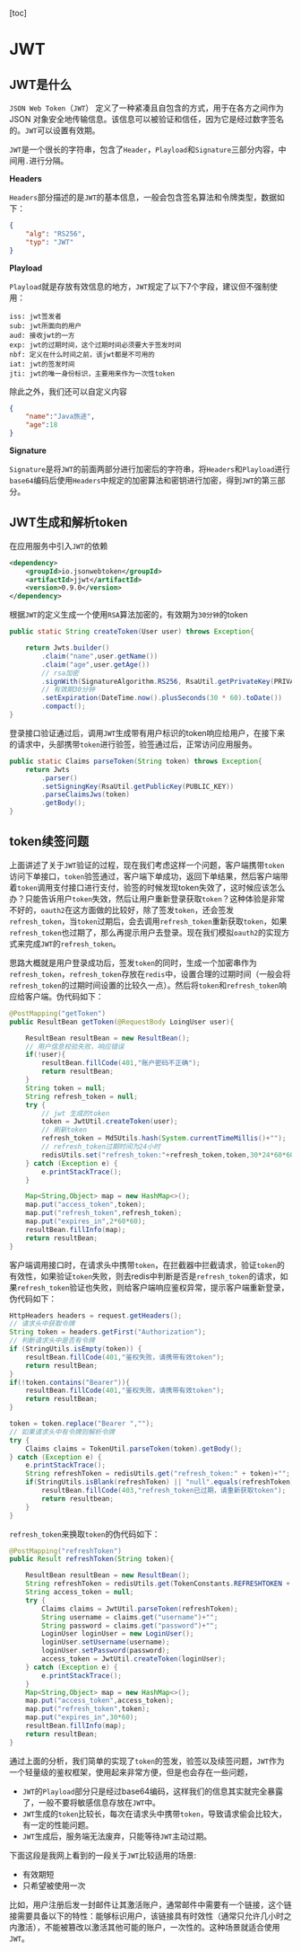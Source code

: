 [toc]



# JWT

## JWT是什么

`JSON Web Token`（`JWT`） 定义了一种紧凑且自包含的方式，用于在各方之间作为 JSON 对象安全地传输信息。该信息可以被验证和信任，因为它是经过数字签名的。`JWT`可以设置有效期。

`JWT`是一个很长的字符串，包含了`Header`，`Playload`和`Signature`三部分内容，中间用`.`进行分隔。

**Headers**

`Headers`部分描述的是`JWT`的基本信息，一般会包含签名算法和令牌类型，数据如下：

```json
{
    "alg": "RS256",
    "typ": "JWT"
}
```

**Playload**

`Playload`就是存放有效信息的地方，`JWT`规定了以下7个字段，建议但不强制使用：

```properties
iss: jwt签发者
sub: jwt所面向的用户
aud: 接收jwt的一方
exp: jwt的过期时间，这个过期时间必须要大于签发时间
nbf: 定义在什么时间之前，该jwt都是不可用的
iat: jwt的签发时间
jti: jwt的唯一身份标识，主要用来作为一次性token
```

除此之外，我们还可以自定义内容

```json
{
    "name":"Java旅途",
    "age":18
}
```

**Signature**

`Signature`是将`JWT`的前面两部分进行加密后的字符串，将`Headers`和`Playload`进行`base64`编码后使用`Headers`中规定的加密算法和密钥进行加密，得到`JWT`的第三部分。

## JWT生成和解析token

在应用服务中引入`JWT`的依赖

```xml
<dependency>
    <groupId>io.jsonwebtoken</groupId>
    <artifactId>jjwt</artifactId>
    <version>0.9.0</version>
</dependency>
```

根据`JWT`的定义生成一个使用`RSA`算法加密的，有效期为`30分钟`的token

```java
public static String createToken(User user) throws Exception{

    return Jwts.builder()
        .claim("name",user.getName())
        .claim("age",user.getAge())
        // rsa加密
        .signWith(SignatureAlgorithm.RS256, RsaUtil.getPrivateKey(PRIVATE_KEY))
        // 有效期30分钟
        .setExpiration(DateTime.now().plusSeconds(30 * 60).toDate())
        .compact();
}
```

登录接口验证通过后，调用`JWT`生成带有用户标识的token响应给用户，在接下来的请求中，头部携带`token`进行验签，验签通过后，正常访问应用服务。

```java
public static Claims parseToken(String token) throws Exception{
    return Jwts
        .parser()
        .setSigningKey(RsaUtil.getPublicKey(PUBLIC_KEY))
        .parseClaimsJws(token)
        .getBody();
}
```

## token续签问题

上面讲述了关于`JWT`验证的过程，现在我们考虑这样一个问题，客户端携带`token`访问下单接口，`token`验签通过，客户端下单成功，返回下单结果，然后客户端带着`token`调用支付接口进行支付，验签的时候发现token失效了，这时候应该怎么办？只能告诉用户`token`失效，然后让用户重新登录获取`token`？这种体验是非常不好的，`oauth2`在这方面做的比较好，除了签发`token`，还会签发`refresh_token`，当`token`过期后，会去调用`refresh_token`重新获取`token`，如果`refresh_token`也过期了，那么再提示用户去登录。现在我们模拟`oauth2`的实现方式来完成`JWT`的`refresh_token`。

思路大概就是用户登录成功后，签发`token`的同时，生成一个加密串作为`refresh_token`，`refresh_token`存放在`redis`中，设置合理的过期时间（一般会将`refresh_token`的过期时间设置的比较久一点）。然后将`token`和`refresh_token`响应给客户端。伪代码如下：

```java
@PostMapping("getToken")
public ResultBean getToken(@RequestBody LoingUser user){

    ResultBean resultBean = new ResultBean();
    // 用户信息校验失败，响应错误
    if(!user){
        resultBean.fillCode(401,"账户密码不正确");
        return resultBean;
    }
    String token = null;
    String refresh_token = null;
    try {
        // jwt 生成的token
        token = JwtUtil.createToken(user);
        // 刷新token
        refresh_token = Md5Utils.hash(System.currentTimeMillis()+"");
        // refresh_token过期时间为24小时
        redisUtils.set("refresh_token:"+refresh_token,token,30*24*60*60);
    } catch (Exception e) {
        e.printStackTrace();
    }

    Map<String,Object> map = new HashMap<>();
    map.put("access_token",token);
    map.put("refresh_token",refresh_token);
    map.put("expires_in",2*60*60);
    resultBean.fillInfo(map);
    return resultBean;
}
```

客户端调用接口时，在请求头中携带`token`，在拦截器中拦截请求，验证`token`的有效性，如果验证`token`失败，则去redis中判断是否是`refresh_token`的请求，如果`refresh_token`验证也失败，则给客户端响应鉴权异常，提示客户端重新登录，伪代码如下：

```java
HttpHeaders headers = request.getHeaders();
// 请求头中获取令牌
String token = headers.getFirst("Authorization");
// 判断请求头中是否有令牌
if (StringUtils.isEmpty(token)) {
    resultBean.fillCode(401,"鉴权失败，请携带有效token");
    return resultBean;
}
if(!token.contains("Bearer")){
    resultBean.fillCode(401,"鉴权失败，请携带有效token");
    return resultBean;
}

token = token.replace("Bearer ","");
// 如果请求头中有令牌则解析令牌
try {
    Claims claims = TokenUtil.parseToken(token).getBody();
} catch (Exception e) {
    e.printStackTrace();
    String refreshToken = redisUtils.get("refresh_token:" + token)+"";
    if(StringUtils.isBlank(refreshToken) || "null".equals(refreshToken)){
        resultBean.fillCode(403,"refresh_token已过期，请重新获取token");
        return resultbean;
    }
}
```

`refresh_token`来换取`token`的伪代码如下：

```java
@PostMapping("refreshToken")
public Result refreshToken(String token){

    ResultBean resultBean = new ResultBean();
    String refreshToken = redisUtils.get(TokenConstants.REFRESHTOKEN + token)+"";
    String access_token = null;
    try {
        Claims claims = JwtUtil.parseToken(refreshToken);
        String username = claims.get("username")+"";
        String password = claims.get("password")+"";
        LoginUser loginUser = new LoginUser();
        loginUser.setUsername(username);
        loginUser.setPassword(password);
        access_token = JwtUtil.createToken(loginUser);
    } catch (Exception e) {
        e.printStackTrace();
    }
    Map<String,Object> map = new HashMap<>();
    map.put("access_token",access_token);
    map.put("refresh_token",token);
    map.put("expires_in",30*60);
    resultBean.fillInfo(map);
    return resultBean;
}
```

通过上面的分析，我们简单的实现了`token`的签发，验签以及续签问题，`JWT`作为一个轻量级的鉴权框架，使用起来非常方便，但是也会存在一些问题，

- `JWT`的`Playload`部分只是经过base64编码，这样我们的信息其实就完全暴露了，一般不要将敏感信息存放在`JWT`中。
- `JWT`生成的`token`比较长，每次在请求头中携带`token`，导致请求偷会比较大，有一定的性能问题。
- `JWT`生成后，服务端无法废弃，只能等待`JWT`主动过期。

下面这段是我网上看到的一段关于`JWT`比较适用的场景:

- 有效期短
- 只希望被使用一次

比如，用户注册后发一封邮件让其激活账户，通常邮件中需要有一个链接，这个链接需要具备以下的特性：能够标识用户，该链接具有时效性（通常只允许几小时之内激活），不能被篡改以激活其他可能的账户，一次性的。这种场景就适合使用`JWT`。